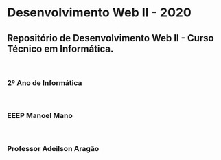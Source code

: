 # Desenvolvimento Web II - 2020

<h2>Repositório de Desenvolvimento Web II - Curso Técnico em Informática.</h2> <br>
<h3>2º Ano de Informática</h3> <br>
<h3>EEEP Manoel Mano</h3> <br>
<h3>Professor Adeilson Aragão</h3>
